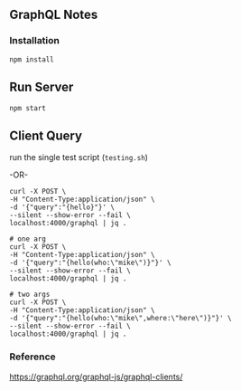 ## GraphQL Notes

### Installation
```
npm install
```

## Run Server 
```
npm start
```

## Client Query

run the single test script (`testing.sh`)

-OR-

```
curl -X POST \
-H "Content-Type:application/json" \
-d '{"query":"{hello}"}' \
--silent --show-error --fail \
localhost:4000/graphql | jq .

# one arg
curl -X POST \
-H "Content-Type:application/json" \
-d '{"query":"{hello(who:\"mike\")}"}' \
--silent --show-error --fail \
localhost:4000/graphql | jq .

# two args
curl -X POST \
-H "Content-Type:application/json" \
-d '{"query":"{hello(who:\"mike\",where:\"here\")}"}' \
--silent --show-error --fail \
localhost:4000/graphql | jq .
```

### Reference
https://graphql.org/graphql-js/graphql-clients/

